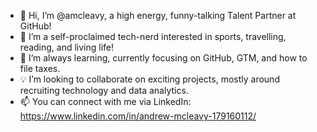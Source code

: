 - 👋 Hi, I’m @amcleavy, a high energy, funny-talking Talent Partner at GitHub! 
- 👀 I’m a self-proclaimed tech-nerd interested in sports, travelling, reading, and living life!
- 🌱 I’m always learning, currently focusing on GitHub, GTM, and how to file taxes.
- 💡 I’m looking to collaborate on exciting projects, mostly around recruiting technology and data analytics.
- 📫 You can connect with me via LinkedIn: https://www.linkedin.com/in/andrew-mcleavy-179160112/  

<!---
amcleavy/amcleavy is a ✨ special ✨ repository because its `README.md` (this file) appears on your GitHub profile.
You can click the Preview link to take a look at your changes.
--->

